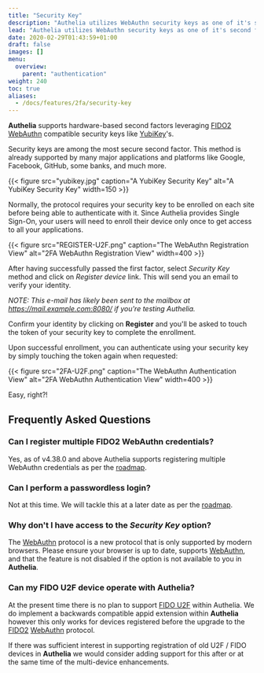 ```yaml
---
title: "Security Key"
description: "Authelia utilizes WebAuthn security keys as one of it's second factor authentication methods."
lead: "Authelia utilizes WebAuthn security keys as one of it's second factor authentication methods."
date: 2020-02-29T01:43:59+01:00
draft: false
images: []
menu:
  overview:
    parent: "authentication"
weight: 240
toc: true
aliases:
  - /docs/features/2fa/security-key
---
```


__Authelia__ supports hardware-based second factors leveraging [FIDO2] [WebAuthn] compatible security keys like
[YubiKey]'s.

Security keys are among the most secure second factor. This method is already supported by many major applications and
platforms like Google, Facebook, GitHub, some banks, and much more.

{{< figure src="yubikey.jpg" caption="A YubiKey Security Key" alt="A YubiKey Security Key" width=150 >}}

Normally, the protocol requires your security key to be enrolled on each site before being able to authenticate with it.
Since Authelia provides Single Sign-On, your users will need to enroll their device only once to get access to all your
applications.

{{< figure src="REGISTER-U2F.png" caption="The WebAuthn Registration View" alt="2FA WebAuthn Registration View" width=400 >}}

After having successfully passed the first factor, select *Security Key* method and click on *Register device* link.
This will send you an email to verify your identity.

*NOTE: This e-mail has likely been sent to the mailbox at https://mail.example.com:8080/ if you're testing Authelia.*

Confirm your identity by clicking on __Register__ and you'll be asked to touch the token of your security key to
complete the enrollment.

Upon successful enrollment, you can authenticate using your security key by simply touching the token again when
requested:

{{< figure src="2FA-U2F.png" caption="The WebAuthn Authentication View" alt="2FA WebAuthn Authentication View" width=400 >}}

Easy, right?!

## Frequently Asked Questions

### Can I register multiple FIDO2 WebAuthn credentials?

Yes, as of v4.38.0 and above Authelia supports registering multiple WebAuthn credentials as per the
[roadmap](../../../roadmap/active/webauthn.md#multi-device-registration).

### Can I perform a passwordless login?

Not at this time. We will tackle this at a later date as per the [roadmap](../../../roadmap/active/webauthn.md#passwordless-login).

### Why don't I have access to the *Security Key* option?

The [WebAuthn] protocol is a new protocol that is only supported by modern browsers. Please ensure your browser is up to
date, supports [WebAuthn], and that the feature is not disabled if the option is not available to you in __Authelia__.

### Can my FIDO U2F device operate with Authelia?

At the present time there is no plan to support [FIDO U2F] within Authelia. We do implement a backwards compatible appid
extension within __Authelia__ however this only works for devices registered before the upgrade to the [FIDO2]
[WebAuthn] protocol.

If there was sufficient interest in supporting registration of old U2F / FIDO devices in __Authelia__ we would consider
adding support for this after or at the same time of the multi-device enhancements.

[FIDO U2F]: https://www.yubico.com/authentication-standards/fido-u2f/
[FIDO2]: https://www.yubico.com/authentication-standards/fido2/
[WebAuthn]: https://www.yubico.com/authentication-standards/webauthn/
[YubiKey]: https://www.yubico.com/products/yubikey-5-overview/
